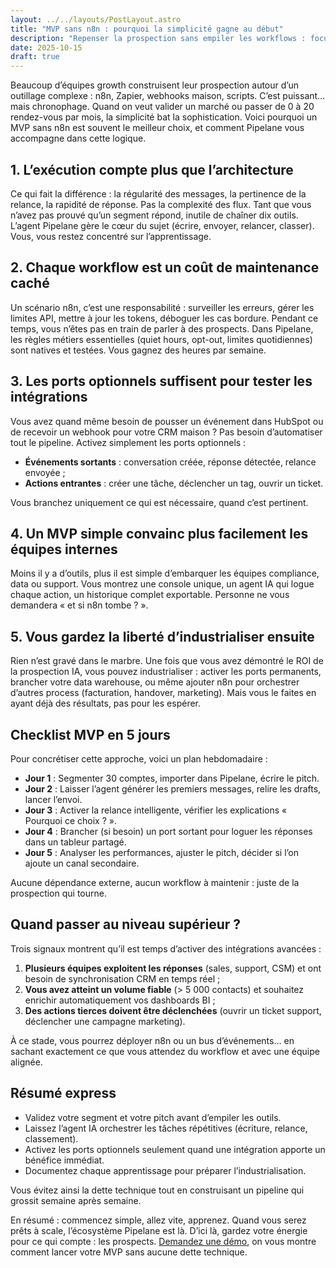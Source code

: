 ```yaml
---
layout: ../../layouts/PostLayout.astro
title: "MVP sans n8n : pourquoi la simplicité gagne au début"
description: "Repenser la prospection sans empiler les workflows : focus sur l’exécution, pas sur l’outillage."
date: 2025-10-15
draft: true
---
```

Beaucoup d’équipes growth construisent leur prospection autour d’un outillage complexe : n8n, Zapier, webhooks maison, scripts. C’est puissant… mais chronophage. Quand on veut valider un marché ou passer de 0 à 20 rendez-vous par mois, la simplicité bat la sophistication. Voici pourquoi un MVP sans n8n est souvent le meilleur choix, et comment Pipelane vous accompagne dans cette logique.

## 1. L’exécution compte plus que l’architecture

Ce qui fait la différence : la régularité des messages, la pertinence de la relance, la rapidité de réponse. Pas la complexité des flux. Tant que vous n’avez pas prouvé qu’un segment répond, inutile de chaîner dix outils. L’agent Pipelane gère le cœur du sujet (écrire, envoyer, relancer, classer). Vous, vous restez concentré sur l’apprentissage.

## 2. Chaque workflow est un coût de maintenance caché

Un scénario n8n, c’est une responsabilité : surveiller les erreurs, gérer les limites API, mettre à jour les tokens, déboguer les cas bordure. Pendant ce temps, vous n’êtes pas en train de parler à des prospects. Dans Pipelane, les règles métiers essentielles (quiet hours, opt-out, limites quotidiennes) sont natives et testées. Vous gagnez des heures par semaine.

## 3. Les ports optionnels suffisent pour tester les intégrations

Vous avez quand même besoin de pousser un événement dans HubSpot ou de recevoir un webhook pour votre CRM maison ? Pas besoin d’automatiser tout le pipeline. Activez simplement les ports optionnels :

- **Événements sortants** : conversation créée, réponse détectée, relance envoyée ;
- **Actions entrantes** : créer une tâche, déclencher un tag, ouvrir un ticket.

Vous branchez uniquement ce qui est nécessaire, quand c’est pertinent.

## 4. Un MVP simple convainc plus facilement les équipes internes

Moins il y a d’outils, plus il est simple d’embarquer les équipes compliance, data ou support. Vous montrez une console unique, un agent IA qui logue chaque action, un historique complet exportable. Personne ne vous demandera « et si n8n tombe ? ».

## 5. Vous gardez la liberté d’industrialiser ensuite

Rien n’est gravé dans le marbre. Une fois que vous avez démontré le ROI de la prospection IA, vous pouvez industrialiser : activer les ports permanents, brancher votre data warehouse, ou même ajouter n8n pour orchestrer d’autres process (facturation, handover, marketing). Mais vous le faites en ayant déjà des résultats, pas pour les espérer.

## Checklist MVP en 5 jours

Pour concrétiser cette approche, voici un plan hebdomadaire :

- **Jour 1** : Segmenter 30 comptes, importer dans Pipelane, écrire le pitch.
- **Jour 2** : Laisser l’agent générer les premiers messages, relire les drafts, lancer l’envoi.
- **Jour 3** : Activer la relance intelligente, vérifier les explications « Pourquoi ce choix ? ».
- **Jour 4** : Brancher (si besoin) un port sortant pour loguer les réponses dans un tableur partagé.
- **Jour 5** : Analyser les performances, ajuster le pitch, décider si l’on ajoute un canal secondaire.

Aucune dépendance externe, aucun workflow à maintenir : juste de la prospection qui tourne.

## Quand passer au niveau supérieur ?

Trois signaux montrent qu’il est temps d’activer des intégrations avancées :

1. **Plusieurs équipes exploitent les réponses** (sales, support, CSM) et ont besoin de synchronisation CRM en temps réel ;
2. **Vous avez atteint un volume fiable** (> 5 000 contacts) et souhaitez enrichir automatiquement vos dashboards BI ;
3. **Des actions tierces doivent être déclenchées** (ouvrir un ticket support, déclencher une campagne marketing).

À ce stade, vous pourrez déployer n8n ou un bus d’événements… en sachant exactement ce que vous attendez du workflow et avec une équipe alignée.

## Résumé express

- Validez votre segment et votre pitch avant d’empiler les outils.
- Laissez l’agent IA orchestrer les tâches répétitives (écriture, relance, classement).
- Activez les ports optionnels seulement quand une intégration apporte un bénéfice immédiat.
- Documentez chaque apprentissage pour préparer l’industrialisation.

Vous évitez ainsi la dette technique tout en construisant un pipeline qui grossit semaine après semaine.

En résumé : commencez simple, allez vite, apprenez. Quand vous serez prêts à scale, l’écosystème Pipelane est là. D’ici là, gardez votre énergie pour ce qui compte : les prospects. [Demandez une démo](../#demo), on vous montre comment lancer votre MVP sans aucune dette technique.

